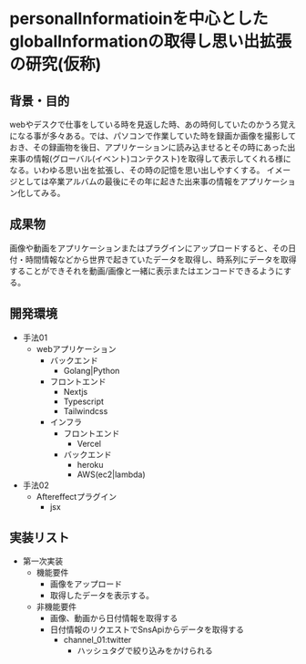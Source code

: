 # personalInformatioinを中心としたglobalInformationの取得し思い出拡張の研究(仮称)

## 背景・目的
webやデスクで仕事をしている時を見返した時、あの時何していたのかうろ覚えになる事が多々ある。では、パソコンで作業していた時を録画か画像を撮影しておき、その録画物を後日、アプリケーションに読み込ませるとその時にあった出来事の情報(グローバル(イベント)コンテクスト)を取得して表示してくれる様になる。いわゆる思い出を拡張し、その時の記憶を思い出しやすくする。
イメージとしては卒業アルバムの最後にその年に起きた出来事の情報をアプリケーション化してみる。

## 成果物
画像や動画をアプリケーションまたはプラグインにアップロードすると、その日付・時間情報などから世界で起きていたデータを取得し、時系列にデータを取得することができそれを動画/画像と一緒に表示またはエンコードできるようにする。

## 開発環境
- 手法01
  - webアプリケーション
    - バックエンド
      - Golang|Python
    - フロントエンド
      - Nextjs
      - Typescript
      - Tailwindcss
    - インフラ
      - フロントエンド
        - Vercel
      - バックエンド
        - heroku
        - AWS(ec2|lambda)
- 手法02
  - Aftereffectプラグイン
    - jsx

## 実装リスト
- 第一次実装
  - 機能要件
    - 画像をアップロード
    - 取得したデータを表示する。
  - 非機能要件
    - 画像、動画から日付情報を取得する
    - 日付情報のリクエストでSnsApiからデータを取得する
      - channel_01:twitter
        - ハッシュタグで絞り込みをかけられる
